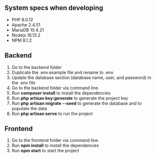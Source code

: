 <h2>System specs when developing</h2>
<ul>
    <li>PHP 8.0.12</li>
    <li>Apache 2.4.51</li>
    <li>MariaDB 10.4.21</li>
    <li>Nodejs 16.13.2</li>
    <li>NPM 8.1.2</li>
</ul>

<h2>Backend</h2>
<ol>
    <li>Go to the backend folder</li>
    <li>Duplicate the .env.example file and rename to .env</li>
    <li>Update the database section (database name, user, and password) in the .env file</li>
    <li>Go to the backend folder via command line.</li>
    <li>Run <b>composer install</b> to install the dependencies</li>
    <li>Run <b>php artisan key:generate</b> to generate the project key</li>
    <li>Run <b>php artisan migrate --seed</b> to generate the database and to populate the data</li>
    <li>Run <b>php artisan serve</b> to run the project</li>
</ol>

<h2>Frontend</h2>
<ol>
    <li>Go to the frontend folder via command line.</li>
    <li>Run <b>npm install</b> to install the dependencies</li>
    <li>Run <b>npm start</b> to start the project</li>
</ol>